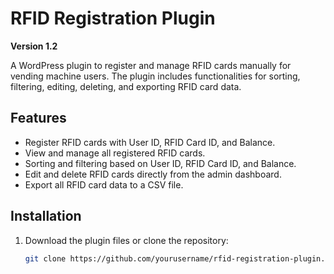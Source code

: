 # RFID Registration Plugin

**Version 1.2**

A WordPress plugin to register and manage RFID cards manually for vending machine users. The plugin includes functionalities for sorting, filtering, editing, deleting, and exporting RFID card data.

## Features
- Register RFID cards with User ID, RFID Card ID, and Balance.
- View and manage all registered RFID cards.
- Sorting and filtering based on User ID, RFID Card ID, and Balance.
- Edit and delete RFID cards directly from the admin dashboard.
- Export all RFID card data to a CSV file.

## Installation

1. Download the plugin files or clone the repository:
   ```bash
   git clone https://github.com/yourusername/rfid-registration-plugin.git
